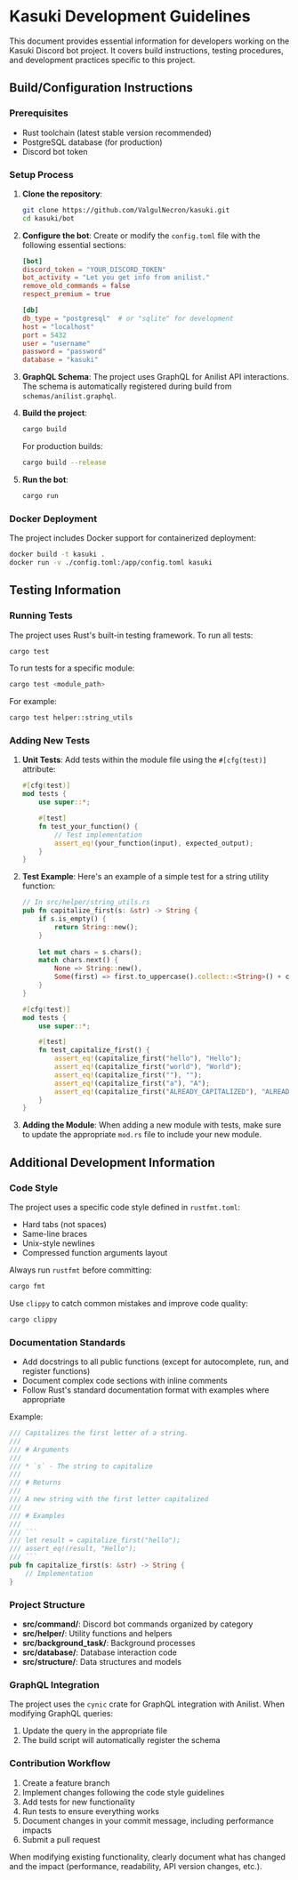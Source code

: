# Kasuki Development Guidelines

This document provides essential information for developers working on the Kasuki Discord bot project. It covers build
instructions, testing procedures, and development practices specific to this project.

## Build/Configuration Instructions

### Prerequisites

- Rust toolchain (latest stable version recommended)
- PostgreSQL database (for production)
- Discord bot token

### Setup Process

1. **Clone the repository**:
   ```bash
   git clone https://github.com/ValgulNecron/kasuki.git
   cd kasuki/bot
   ```

2. **Configure the bot**:
   Create or modify the `config.toml` file with the following essential sections:

   ```toml
   [bot]
   discord_token = "YOUR_DISCORD_TOKEN"
   bot_activity = "Let you get info from anilist."
   remove_old_commands = false
   respect_premium = true

   [db]
   db_type = "postgresql"  # or "sqlite" for development
   host = "localhost"
   port = 5432
   user = "username"
   password = "password"
   database = "kasuki"
   ```

3. **GraphQL Schema**:
   The project uses GraphQL for Anilist API interactions. The schema is automatically registered during build from
   `schemas/anilist.graphql`.

4. **Build the project**:
   ```bash
   cargo build
   ```

   For production builds:
   ```bash
   cargo build --release
   ```

5. **Run the bot**:
   ```bash
   cargo run
   ```

### Docker Deployment

The project includes Docker support for containerized deployment:

```bash
docker build -t kasuki .
docker run -v ./config.toml:/app/config.toml kasuki
```

## Testing Information

### Running Tests

The project uses Rust's built-in testing framework. To run all tests:

```bash
cargo test
```

To run tests for a specific module:

```bash
cargo test <module_path>
```

For example:

```bash
cargo test helper::string_utils
```

### Adding New Tests

1. **Unit Tests**: Add tests within the module file using the `#[cfg(test)]` attribute:

   ```rust
   #[cfg(test)]
   mod tests {
       use super::*;

       #[test]
       fn test_your_function() {
           // Test implementation
           assert_eq!(your_function(input), expected_output);
       }
   }
   ```

2. **Test Example**:
   Here's an example of a simple test for a string utility function:

   ```rust
   // In src/helper/string_utils.rs
   pub fn capitalize_first(s: &str) -> String {
       if s.is_empty() {
           return String::new();
       }
       
       let mut chars = s.chars();
       match chars.next() {
           None => String::new(),
           Some(first) => first.to_uppercase().collect::<String>() + chars.as_str(),
       }
   }

   #[cfg(test)]
   mod tests {
       use super::*;

       #[test]
       fn test_capitalize_first() {
           assert_eq!(capitalize_first("hello"), "Hello");
           assert_eq!(capitalize_first("world"), "World");
           assert_eq!(capitalize_first(""), "");
           assert_eq!(capitalize_first("a"), "A");
           assert_eq!(capitalize_first("ALREADY_CAPITALIZED"), "ALREADY_CAPITALIZED");
       }
   }
   ```

3. **Adding the Module**: When adding a new module with tests, make sure to update the appropriate `mod.rs` file to
   include your new module.

## Additional Development Information

### Code Style

The project uses a specific code style defined in `rustfmt.toml`:

- Hard tabs (not spaces)
- Same-line braces
- Unix-style newlines
- Compressed function arguments layout

Always run `rustfmt` before committing:

```bash
cargo fmt
```

Use `clippy` to catch common mistakes and improve code quality:

```bash
cargo clippy
```

### Documentation Standards

- Add docstrings to all public functions (except for autocomplete, run, and register functions)
- Document complex code sections with inline comments
- Follow Rust's standard documentation format with examples where appropriate

Example:

```rust
/// Capitalizes the first letter of a string.
///
/// # Arguments
///
/// * `s` - The string to capitalize
///
/// # Returns
///
/// A new string with the first letter capitalized
///
/// # Examples
///
/// ```
/// let result = capitalize_first("hello");
/// assert_eq!(result, "Hello");
/// ```
pub fn capitalize_first(s: &str) -> String {
    // Implementation
}
```

### Project Structure

- **src/command/**: Discord bot commands organized by category
- **src/helper/**: Utility functions and helpers
- **src/background_task/**: Background processes
- **src/database/**: Database interaction code
- **src/structure/**: Data structures and models

### GraphQL Integration

The project uses the `cynic` crate for GraphQL integration with Anilist. When modifying GraphQL queries:

1. Update the query in the appropriate file
2. The build script will automatically register the schema

### Contribution Workflow

1. Create a feature branch
2. Implement changes following the code style guidelines
3. Add tests for new functionality
4. Run tests to ensure everything works
5. Document changes in your commit message, including performance impacts
6. Submit a pull request

When modifying existing functionality, clearly document what has changed and the impact (performance, readability, API
version changes, etc.).